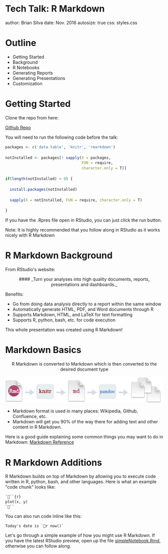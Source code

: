 Tech Talk: R Markdown
===
author: Brian Silva
date: Nov. 2016
autosize: true
css: styles.css

Outline
===

- Getting Started
- Background
- R Notebooks
- Generating Reports
- Generating Presentations
- Customization


Getting Started
===

Clone the repo from here:

[Github Repo](https://github.com/silvabrian/tech-talk-rmarkdown)

You will need to run the following code before the talk:


```r
packages <- c('data.table', 'knitr', 'rmarkdown')

notInstalled <- packages[! sapply(X = packages, 
                                  FUN = require, 
                                  character.only = T)]

if(length(notInstalled) > 0) {
  
  install.packages(notInstalled)
  
  sapply(X = notInstalled, FUN = require, character.only = T)
  
}
```

<p style="font-size: 14px">
If you have the .Rpres file open in RStudio, you can just click the run button.
</p>

Note: It is highly recommended that you follow along in RStudio as it works nicely with R Markdown

R Markdown Background
===

From RStudio's website:
<center>
#### _Turn your analyses into high quality documents, reports, presentations and dashboards._
</center>

Benefits:
- Go from doing data analysis directly to a report within the same window
- Automatically generate HTML, PDF, and Word documents through R
- Supports Markdown, HTML, and LaTeX for text formatting
- Supports R, python, bash, etc. for code execution

This whole presentation was created using R Markdown!


Markdown Basics
===

<center>
<p>R Markdown is converted to Markdown which is then converted to the desired document type</p>

![](RMarkdownFlow.png)
</center>

- Markdown format is used in many places: Wikipedia, Github, Confluence, etc. 
- Markdown will get you 90% of the way there for adding text and other content in R Markdown.

Here is a good guide explaining some common things you may want to do in Markdown: [Markdown Reference](https://en.support.wordpress.com/markdown-quick-reference/)


R Markdown Additions
===

R Markdown builds on top of Markdown by allowing you to execute code written in R, python, bash, and other languages.  Here is what an example "code chunk" looks like:
<!-- Disregard the weird formatting in markdown, this was added so the code 
would display properly in HTML -->
```
```{r}
plot(x, y)
```
```

You can also run code inline like this:

<!-- Disregard the weird formatting in markdown, this was added so the code 
would display properly in HTML -->
```
Today's date is `r now()`
```

Let's go through a simple example of how you might use R Markdown.  If you have the latest RStudio preview, open up the file [simpleNotebook.Rmd](simpleNotebook.Rmd), otherwise you can follow along.
